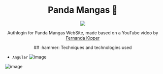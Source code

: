 <h1 align="center"> Panda Mangas 🐼 </h1>
<p align="center">
<img loading="lazy" src="http://img.shields.io/static/v1?label=STATUS&message=FINALIZADO&color=GREEN&style=for-the-badge"/>
</p>
<p align="center">
Authlogin for Panda Mangas WebSite, made based on a YouTube video by <a href="https://youtu.be/tJCyNV1G0P4?si=vfjCH4h-Gkr_Hrxf">Fernanda Kipper</a>
<p align="center">
  ## :hammer: Techniques and technologies used
  
  - `Angular`
![image](https://github.com/user-attachments/assets/746c8f28-a748-4a6b-bfbf-8775366bd4b4)

![image](https://github.com/user-attachments/assets/e51ed124-fabd-4cf8-b5d3-918bfd41a090)


